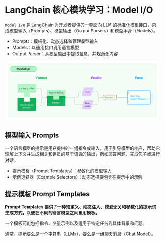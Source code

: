 # LangChain 核心模块学习：Model I/O

`Model I/O` 是 LangChain 为开发者提供的一套面向 LLM 的标准化模型接口，包括模型输入（Prompts）、模型输出（Output Parsers）和模型本身（Models）。

* Prompts：模板化、动态选择和管理模型输入
* Models：以通用接口调用语言模型
* Output Parser：从模型输出中提取信息，并规范化内容

![](../../../asserts/images/model_io.jpeg)


## 模型输入 Prompts

一个语言模型的提示是用户提供的一组指令或输入，用于引导模型的响应，帮助它理解上下文并生成相关和连贯的基于语言的输出，例如回答问题、完成句子或进行对话。

* 提示模板（Prompt Templates）：参数化的模型输入
* 示例选择器（Example Selectors）：动态选择要包含在提示中的示例


## 提示模板 Prompt Templates

**Prompt Templates 提供了一种预定义、动态注入、模型无关和参数化的提示词生成方式，以便在不同的语言模型之间重用模板。**

一个模板可能包括指令、少量示例以及适用于特定任务的具体背景和问题。

通常，提示要么是一个字符串（LLMs），要么是一组聊天消息（Chat Model）。
